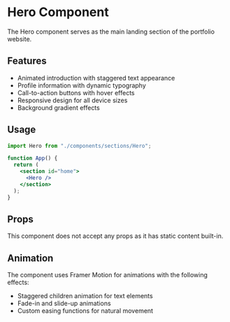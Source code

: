 # Hero Component

The Hero component serves as the main landing section of the portfolio website.

## Features

- Animated introduction with staggered text appearance
- Profile information with dynamic typography
- Call-to-action buttons with hover effects
- Responsive design for all device sizes
- Background gradient effects

## Usage

```jsx
import Hero from "./components/sections/Hero";

function App() {
  return (
    <section id="home">
      <Hero />
    </section>
  );
}
```

## Props

This component does not accept any props as it has static content built-in.

## Animation

The component uses Framer Motion for animations with the following effects:

- Staggered children animation for text elements
- Fade-in and slide-up animations
- Custom easing functions for natural movement
